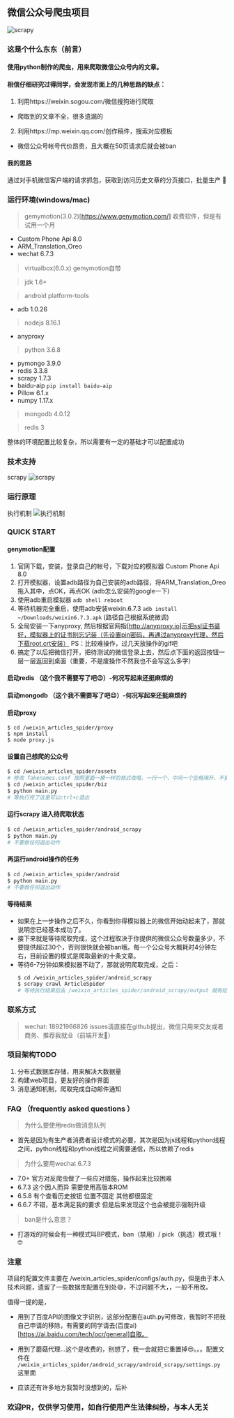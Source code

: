 ## 微信公众号爬虫项目
![scrapy](./assets/title.jpg)
### 这是个什么东东（前言）
#### 使用python制作的爬虫，用来爬取微信公众号内的文章。
#### 相信仔细研究过得同学，会发现市面上的几种思路的缺点：
  1. 利用https://weixin.sogou.com/微信搜狗进行爬取
  -  爬取到的文章不全，很多遗漏的
  2. 利用https://mp.weixin.qq.com/创作稿件，搜索对应模板
  - 微信公众号帐号代价昂贵，且大概在50页请求后就会被ban
#### 我的思路
通过对手机微信客户端的请求抓包，获取到访问历史文章的分页接口，批量生产 🥳
### 运行环境(windows/mac)

> gemymotion(3.0.2)[https://www.genymotion.com/]
收费软件，但是有试用一个月
- Custom Phone Api 8.0
- ARM_Translation_Oreo
- wechat 6.7.3

> virtualbox(6.0.x) gemymotion自带

> jdk 1.6+

> android platform-tools
- adb 1.0.26

> nodejs 8.16.1
- anyproxy

> python 3.6.8

- pymongo 3.9.0
- redis 3.3.8
- scrapy 1.7.3
- baidu-aip
    `pip install baidu-aip`
- Pillow 6.1.x
- numpy 1.17.x

> mongodb 4.0.12

> redis 3

整体的环境配置比较复杂，所以需要有一定的基础才可以配置成功
### 技术支持
scrapy
![scrapy](./assets/scrapy_architecture.png)

### 运行原理
执行机制
![执行机制](./assets/project_process.png)

### QUICK START
#### genymotion配置
1. 官网下载，安装，登录自己的帐号，下载对应的模拟器 Custom Phone Api 8.0
2. 打开模拟器，设置adb路径为自己安装的adb路径，将ARM_Translation_Oreo拖入其中，点OK，再点OK (adb怎么安装的google一下)
3. 使用adb重启模拟器 `adb shell reboot`
4. 等待机器完全重启，使用adb安装weixin.6.7.3 `adb install ~/Downloads/weixin6.7.3.apk` (路径自己根据系统微调)
5. 全局安装一下anyproxy, 然后根据官网指[http://anyproxy.io]示把ssl证书装好，模拟器上的证书别忘记装（先设置pin密码，再通过anyproxy代理，然后下载root.crt安装）
PS：比较难操作，过几天放操作的gif吧
6. 搞定了以后把微信打开，把待测试的微信登录上去，然后点下面的返回按钮一层一层返回到桌面（重要，不是废操作不然我也不会写这么多字）
#### 启动redis （这个我不需要写了吧😉）-何况写起来还挺麻烦的
#### 启动mongodb （这个我不需要写了吧😉）-何况写起来还挺麻烦的
#### 启动proxy
```
$ cd /weixin_articles_spider/proxy
$ npm install
$ node proxy.js
```
#### 设置自己想爬的公众号
```bash
$ cd /weixin_articles_spider/assets
# 修改 fakenames.conf 按照里面一模一样的格式改哦，一行一个、中间一个空格隔开、不要留有空行、id在前
$ cd /weixin_articles_spider/biz
$ python main.py
# 等执行完了这里可以ctrl+c退出
```
#### 运行scrapy 进入待爬取状态
```bash
$ cd /weixin_articles_spider/android_scrapy
$ python main.py
# 不要做任何退出动作
```
#### 再运行android操作的任务
```bash
$ cd /weixin_articles_spider/android
$ python main.py
# 不要做任何退出动作
```
#### 等待结果
- 如果在上一步操作之后不久，你看到你得模拟器上的微信开始动起来了，那就说明您已经基本成功了。
- 接下来就是等待爬取完成，这个过程取决于你提供的微信公众号数量多少，不要提供超过30个，否则很快就会被ban哦。每一个公众号大概耗时4分钟左右，目前设置的模式是爬取最新的十条文章。
- 等待6-7分钟如果模拟器不动了，那就说明爬取完成，之后：
    ```bash
    $ cd /weixin_articles_spider/android_scrapy
    $ scrapy crawl ArticleSpider
    # 等待执行结束后去 /weixin_articles_spider/android_scrapy/output 就有结果了
    ```


### 联系方式
> wechat: 18921966826
> issues请直接在github提出，微信只用来交友或者商务、推荐我就业（前端开发🥺）
### 项目架构TODO
1. 分布式数据库存储，用来解决大数据量
2. 构建web项目，更友好的操作界面
3. 消息通知机制，爬取完成自动邮件通知

### FAQ （frequently asked questions ）
> 为什么要使用redis做消息队列
- 首先是因为有生产者消费者设计模式的必要，其次是因为js线程和python线程之间，python线程和python线程之间需要通信，所以依赖了redis

> 为什么要用wechat 6.7.3
- 7.0+ 官方对反爬虫做了一些应对措施，操作起来比较困难
- 6.7.3 这个因人而异 需要使用高版本ROM
- 6.5.8 有个查看历史按钮 位置不固定 其他都很固定
- 6.6.7 不错，基本满足我的要求 但是后来发现这个也会被提示强制升级

> ban是什么意思？
- 打游戏的时候会有一种模式叫BP模式，ban（禁用）/ pick（挑选）模式哦！🤓

### 注意
项目的配置文件主要在 /weixin_articles_spider/configs/auth.py，但是由于本人技术问题，遗留了一些数据库配置在别处😅，不过问题不大，，一般不用改。

值得一提的是，
- 用到了百度API的图像文字识别，这部分配置在auth.py可修改，我暂时不把我自己申请的移除，有需要的同学请去(百度ai)[https://ai.baidu.com/tech/ocr/general]自取。

- 用到了蘑菇代理...这个是收费的，别想了，我一会就把它重置掉😒。。。配置文件在 `/weixin_articles_spider/android_scrapy/android_scrapy/settings.py` 这里面

- 应该还有许多地方我暂时没想到的，后补


### 欢迎PR，仅供学习使用，如自行使用产生法律纠纷，与本人无关
